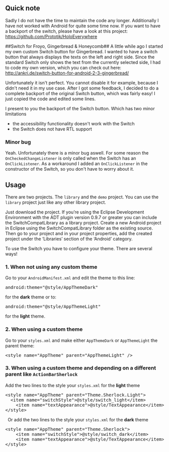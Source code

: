 ## Quick note
Sadly I do not have the time to maintain the code any longer. Additionally I have not worked with Android for quite some time now. If you want to have a backport of the switch, please have a look at this project: https://github.com/Prototik/HoloEverywhere


##Switch for Froyo, Gingerbread & Honeycomb##
A little while ago I started my own custom Switch button for Gingerbread. I wanted to have a switch button that always displays the texts on the left and right side. Since the standard Switch only shows the text from the currently selected side, I had to code my own version, which you can check out here: http://ankri.de/switch-button-for-android-2-3-gingerbread/

Unfortunately it isn't perfect. You cannot disable it for example, because I didn't need it in my use case. After I got some feedback, I decided to do a complete backport of the original Switch button, which was fairly easy! I just copied the code and edited some lines.

I present to you the backport of the Switch button. Which has two minor limitations
* the accessibility functionality doesn't work with the Switch
* the Switch does not have RTL support

### Minor bug ###
Yeah. Unfortunately there is a minor bug aswell. For some reason the <code>OnCheckedChangeListener</code> is only called when the Switch has an <code>OnClickListener</code>. As a workaround I added an <code>OnClickListener</code> in the constructor of the Switch, so you don't have to worry about it.

## Usage ##
There are two projects. The <code>library</code> and the <code>demo</code> project. You can use the <code>library</code> project just like any other library project.

Just download the project. If you’re using the Eclipse Development Environment with the ADT plugin version 0.9.7 or greater you can include the SwitchCompatLibrary as a library project. Create a new Android project in Eclipse using the SwitchCompatLibrary folder as the existing source.
Then go to your project and in your project properties, add the created project under the ‘Libraries’ section of the ‘Android’ category.

To use the Switch you have to configure your theme. There are several ways!
<h3>1. When not using any custom theme</h3>
Go to your <code>AndroidManifest.xml</code> and edit the theme to this line:
<pre class="lang:xhtml decode:true">android:theme="@style/AppThemeDark"</pre>
for the <strong>dark</strong> theme or to:
<pre class="lang:xhtml decode:true">android:theme="@style/AppThemeLight"</pre>
for the <strong>light</strong> theme.
<h3>2. When using a custom theme</h3>
Go to your <code>styles.xml</code> and make either <code>AppThemeDark</code> or <code>AppThemeLight</code> the parent theme:
<pre class="lang:xhtml decode:true">&lt;style name="AppTheme" parent="AppThemeLight" /&gt;</pre>
<h3>3. When using a custom theme and depending on a different parent like <code>ActionBarSherlock</code></h3>
Add the two lines to the style your <code>styles.xml</code> for the <b>light</b> theme
<pre class="lang:xhtml decode:true ">&lt;style name="AppTheme" parent="Theme.Sherlock.Light"&gt;
  &lt;item name="switchStyle"&gt;@style/switch_light&lt;/item&gt;
	&lt;item name="textAppearance"&gt;@style/TextAppearance&lt;/item&gt;
&lt;/style&gt;</pre>
&nbsp;
Or add the two lines to the style your <code>styles.xml</code> for the <b>dark</b> theme
<pre class="lang:xhtml decode:true ">&lt;style name="AppTheme" parent="Theme.Sherlock"&gt;
	&lt;item name="switchStyle"&gt;@style/switch_dark&lt;/item&gt;
	&lt;item name="textAppearance"&gt;@style/TextAppearance&lt;/item&gt;
&lt;/style&gt;</pre>
&nbsp;
